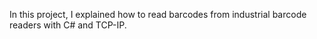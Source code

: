 In this project, I explained how to read barcodes from industrial barcode readers with C# and TCP-IP.
